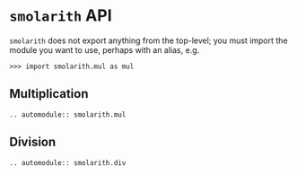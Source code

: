 # `smolarith` API

`smolarith` does not export anything from the top-level; you must import the
module you want to use, perhaps with an alias, e.g.

```{doctest}
>>> import smolarith.mul as mul

```

## Multiplication

```{eval-rst}
.. automodule:: smolarith.mul
```

## Division

```{eval-rst}
.. automodule:: smolarith.div
```

